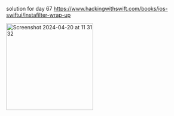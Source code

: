 solution for day 67 https://www.hackingwithswift.com/books/ios-swiftui/instafilter-wrap-up

<img width="232" alt="Screenshot 2024-04-20 at 11 31 32" src="https://github.com/krz/SwiftExperiments/assets/210623/11eefb15-870c-4aed-b691-021d8da687d0">
